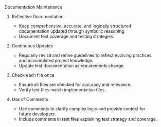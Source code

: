 
Documentation Maintenance

1. Reflective Documentation
   - Keep comprehensive, accurate, and logically structured documentation updated through symbolic reasoning.
   - Document test coverage and testing strategies.

2. Continuous Updates
   - Regularly revisit and refine guidelines to reflect evolving practices and accumulated project knowledge.
   - Update test documentation as requirements change.

3. Check each file once
   - Ensure all files are checked for accuracy and relevance.
   - Verify test files match implementation files.

4. Use of Comments
   - Use comments to clarify complex logic and provide context for future developers.
   - Include comments in test files explaining test strategy and coverage.
